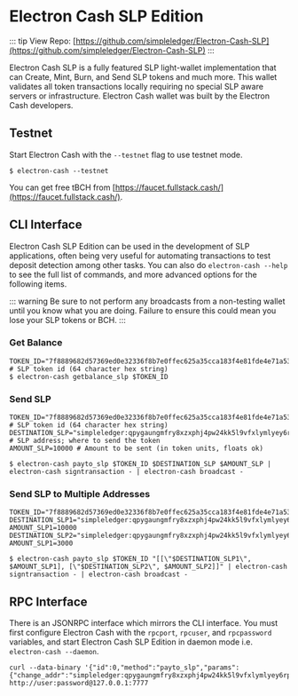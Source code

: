 # Electron Cash SLP Edition

::: tip View Repo:
[https://github.com/simpleledger/Electron-Cash-SLP](https://github.com/simpleledger/Electron-Cash-SLP)
:::

Electron Cash SLP is a fully featured SLP light-wallet implementation that can Create, Mint, Burn, and Send SLP tokens and much more. This wallet validates all token transactions locally requiring no special SLP aware servers or infrastructure. Electron Cash wallet was built by the Electron Cash developers.

## Testnet

Start Electron Cash with the `--testnet` flag to use testnet mode.

```
$ electron-cash --testnet
```

You can get free tBCH from [https://faucet.fullstack.cash/](https://faucet.fullstack.cash/).


## CLI Interface

Electron Cash SLP Edition can be used in the development of SLP applications, often being very useful for automating transactions to test deposit detection among other tasks. You can also do `electron-cash --help` to see the full list of commands, and more advanced options for the following items.

::: warning
Be sure to not perform any broadcasts from a non-testing wallet until you know what you are doing. Failure to ensure this could mean you lose your SLP tokens or BCH.
:::

### Get Balance

```
TOKEN_ID="7f8889682d57369ed0e32336f8b7e0ffec625a35cca183f4e81fde4e71a538a1" # SLP token id (64 character hex string)
$ electron-cash getbalance_slp $TOKEN_ID
```

### Send SLP


```
TOKEN_ID="7f8889682d57369ed0e32336f8b7e0ffec625a35cca183f4e81fde4e71a538a1" # SLP token id (64 character hex string)
DESTINATION_SLP="simpleledger:qpygaungmfry8xzxphj4pw24kk5l9vfxlymlyey6rp" # SLP address; where to send the token
AMOUNT_SLP=10000 # Amount to be sent (in token units, floats ok)

$ electron-cash payto_slp $TOKEN_ID $DESTINATION_SLP $AMOUNT_SLP | electron-cash signtransaction - | electron-cash broadcast -
```

### Send SLP to Multiple Addresses

```
TOKEN_ID="7f8889682d57369ed0e32336f8b7e0ffec625a35cca183f4e81fde4e71a538a1"
DESTINATION_SLP1="simpleledger:qpygaungmfry8xzxphj4pw24kk5l9vfxlymlyey6rp"
AMOUNT_SLP1=10000
DESTINATION_SLP2="simpleledger:qpygaungmfry8xzxphj4pw24kk5l9vfxlymlyey6rp"
AMOUNT_SLP1=3000

$ electron-cash payto_slp $TOKEN_ID "[[\"$DESTINATION_SLP1\", $AMOUNT_SLP1], [\"$DESTINATION_SLP2\", $AMOUNT_SLP2]]" | electron-cash signtransaction - | electron-cash broadcast -
```

## RPC Interface

There is an JSONRPC interface which mirrors the CLI interface. You must first configure Electron Cash with the `rpcport`, `rpcuser`, and `rpcpassword` variables, and start Electron Cash  SLP Edition in daemon mode i.e. `electron-cash --daemon`.


```
curl --data-binary '{"id":0,"method":"payto_slp","params":{"change_addr":"simpleledger:qpygaungmfry8xzxphj4pw24kk5l9vfxlymlyey6rp","token_id":"7f8889682d57369ed0e32336f8b7e0ffec625a35cca183f4e81fde4e71a538a1","destination_slp":"simpleledger:qpfuqzv9vuuz7qp5x7spdmwvgl0pgdn5dy9lfc4kr0","amount_slp":100000}}' http://user:password@127.0.0.1:7777
```
